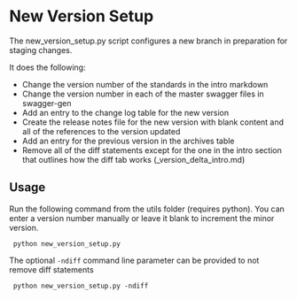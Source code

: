 # New Version Setup

The new_version_setup.py script configures a new branch in preparation for staging changes.

It does the following:
* Change the version number of the standards in the intro markdown
* Change the version number in each of the master swagger files in swagger-gen
* Add an entry to the change log table for the new version
* Create the release notes file for the new version with blank content and all of the references to the version updated
* Add an entry for the previous version in the archives table
* Remove all of the diff statements except for the one in the intro section that outlines how the diff tab works (_version_delta_intro.md)

## Usage

Run the following command from the utils folder (requires python). You can enter a version number manually or leave it blank to increment the minor version.

``` python new_version_setup.py```

The optional `-ndiff` command line parameter can be provided to not remove diff statements

``` python new_version_setup.py -ndiff```
